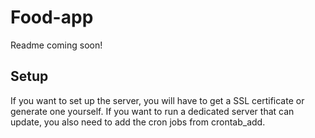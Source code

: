 # Food-app
Readme coming soon!

## Setup
If you want to set up the server, you will have to get a SSL certificate or generate one yourself. If you want to run a dedicated server that can update, you also need to add the cron jobs from crontab\_add.
